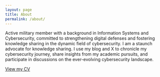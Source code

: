```yaml
---
layout: page
title: About
permalink: /about/
---
```


Active military member with a background in Information Systems and Cybersecurity, committed to strengthening digital defenses and fostering knowledge sharing in the dynamic field of cybersecurity. I am a staunch advocate for knowledge sharing. I use my blog and X to chronicle my cybersecurity journey, share insights from my academic pursuits, and participate in discussions on the ever-evolving cybersecurity landscape.

<a class="page-link" href="https://cv-inky-eight.vercel.app/" target="_blank" rel="noopener noreferrer">View my CV</a>


